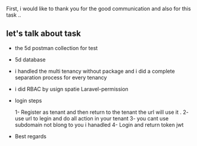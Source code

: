 First, i would like to thank you for the good communication and also for this task ..  

## let's talk about task
- the 5d postman collection for test
- 5d database

- i handled the multi tenancy without package and i did a complete separation process for every tenancy
- i did RBAC by usign spatie Laravel-permission 
  
- login steps
  
    1- Register as tenant and then return to the tenant the url will use it .
    2- use url to legin and do all action in your tenant 
    3- you cant use subdomain not blong to you i hanadled 
    4- Login and return token jwt

- Best regards
      
